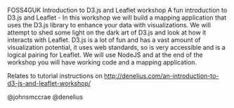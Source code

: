 FOSS4GUK
Introduction to D3.js and Leaflet workshop
A fun introduction to D3.js and Leaflet - In this workshop we will build a mapping application that uses the D3.js library to enhance your data with visualizations. We will attempt to shed some light on the dark art of D3.js and look at how it interacts with Leaflet. D3.js is a lot of fun and has a vast amount of visualization potential, it uses web standards, so is very accessible and is a logical pairing for Leaflet. We will use NodeJS and at the end of the workshop you will have working code and a mapping application.

Relates to tutorial instructions on http://denelius.com/an-introduction-to-d3-js-and-leaflet-workshop/

@johnsmccrae
@denelius
